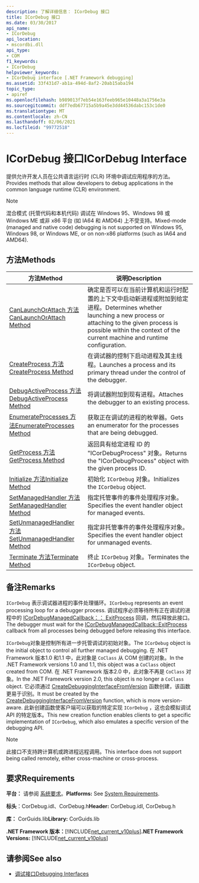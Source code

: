```yaml
---
description: 了解详细信息： ICorDebug 接口
title: ICorDebug 接口
ms.date: 03/30/2017
api_name:
- ICorDebug
api_location:
- mscordbi.dll
api_type:
- COM
f1_keywords:
- ICorDebug
helpviewer_keywords:
- ICorDebug interface [.NET Framework debugging]
ms.assetid: 33f431d7-ab1a-494d-8af2-20ab15aba194
topic_type:
- apiref
ms.openlocfilehash: b989013f7eb54e163feeb965e10448a3a1756e3a
ms.sourcegitcommit: ddf7edb67715a5b9a45e3dd44536dabc153c1de0
ms.translationtype: MT
ms.contentlocale: zh-CN
ms.lasthandoff: 02/06/2021
ms.locfileid: "99772518"
---
```

# <a name="icordebug-interface"></a><span data-ttu-id="97bcd-103">ICorDebug 接口</span><span class="sxs-lookup"><span data-stu-id="97bcd-103">ICorDebug Interface</span></span>

<span data-ttu-id="97bcd-104">提供允许开发人员在公共语言运行时 (CLR) 环境中调试应用程序的方法。</span><span class="sxs-lookup"><span data-stu-id="97bcd-104">Provides methods that allow developers to debug applications in the common language runtime (CLR) environment.</span></span>  
  
> [!NOTE]
> <span data-ttu-id="97bcd-105">混合模式 (托管代码和本机代码) 调试在 Windows 95、Windows 98 或 Windows ME 或非 x86 平台 (如 IA64 和 AMD64) 上不受支持。</span><span class="sxs-lookup"><span data-stu-id="97bcd-105">Mixed-mode (managed and native code) debugging is not supported on Windows 95, Windows 98, or Windows ME, or on non-x86 platforms (such as IA64 and AMD64).</span></span>  
  
## <a name="methods"></a><span data-ttu-id="97bcd-106">方法</span><span class="sxs-lookup"><span data-stu-id="97bcd-106">Methods</span></span>  
  
|<span data-ttu-id="97bcd-107">方法</span><span class="sxs-lookup"><span data-stu-id="97bcd-107">Method</span></span>|<span data-ttu-id="97bcd-108">说明</span><span class="sxs-lookup"><span data-stu-id="97bcd-108">Description</span></span>|  
|------------|-----------------|  
|[<span data-ttu-id="97bcd-109">CanLaunchOrAttach 方法</span><span class="sxs-lookup"><span data-stu-id="97bcd-109">CanLaunchOrAttach Method</span></span>](icordebug-canlaunchorattach-method.md)|<span data-ttu-id="97bcd-110">确定是否可以在当前计算机和运行时配置的上下文中启动新进程或附加到给定进程。</span><span class="sxs-lookup"><span data-stu-id="97bcd-110">Determines whether launching a new process or attaching to the given process is possible within the context of the current machine and runtime configuration.</span></span>|  
|[<span data-ttu-id="97bcd-111">CreateProcess 方法</span><span class="sxs-lookup"><span data-stu-id="97bcd-111">CreateProcess Method</span></span>](icordebug-createprocess-method.md)|<span data-ttu-id="97bcd-112">在调试器的控制下启动进程及其主线程。</span><span class="sxs-lookup"><span data-stu-id="97bcd-112">Launches a process and its primary thread under the control of the debugger.</span></span>|  
|[<span data-ttu-id="97bcd-113">DebugActiveProcess 方法</span><span class="sxs-lookup"><span data-stu-id="97bcd-113">DebugActiveProcess Method</span></span>](icordebug-debugactiveprocess-method.md)|<span data-ttu-id="97bcd-114">将调试器附加到现有进程。</span><span class="sxs-lookup"><span data-stu-id="97bcd-114">Attaches the debugger to an existing process.</span></span>|  
|[<span data-ttu-id="97bcd-115">EnumerateProcesses 方法</span><span class="sxs-lookup"><span data-stu-id="97bcd-115">EnumerateProcesses Method</span></span>](icordebug-enumerateprocesses-method.md)|<span data-ttu-id="97bcd-116">获取正在调试的进程的枚举器。</span><span class="sxs-lookup"><span data-stu-id="97bcd-116">Gets an enumerator for the processes that are being debugged.</span></span>|  
|[<span data-ttu-id="97bcd-117">GetProcess 方法</span><span class="sxs-lookup"><span data-stu-id="97bcd-117">GetProcess Method</span></span>](icordebug-getprocess-method.md)|<span data-ttu-id="97bcd-118">返回具有给定进程 ID 的 "ICorDebugProcess" 对象。</span><span class="sxs-lookup"><span data-stu-id="97bcd-118">Returns the "ICorDebugProcess" object with the given process ID.</span></span>|  
|[<span data-ttu-id="97bcd-119">Initialize 方法</span><span class="sxs-lookup"><span data-stu-id="97bcd-119">Initialize Method</span></span>](icordebug-initialize-method.md)|<span data-ttu-id="97bcd-120">初始化 `ICorDebug` 对象。</span><span class="sxs-lookup"><span data-stu-id="97bcd-120">Initializes the `ICorDebug` object.</span></span>|  
|[<span data-ttu-id="97bcd-121">SetManagedHandler 方法</span><span class="sxs-lookup"><span data-stu-id="97bcd-121">SetManagedHandler Method</span></span>](icordebug-setmanagedhandler-method.md)|<span data-ttu-id="97bcd-122">指定托管事件的事件处理程序对象。</span><span class="sxs-lookup"><span data-stu-id="97bcd-122">Specifies the event handler object for managed events.</span></span>|  
|[<span data-ttu-id="97bcd-123">SetUnmanagedHandler 方法</span><span class="sxs-lookup"><span data-stu-id="97bcd-123">SetUnmanagedHandler Method</span></span>](icordebug-setunmanagedhandler-method.md)|<span data-ttu-id="97bcd-124">指定非托管事件的事件处理程序对象。</span><span class="sxs-lookup"><span data-stu-id="97bcd-124">Specifies the event handler object for unmanaged events.</span></span>|  
|[<span data-ttu-id="97bcd-125">Terminate 方法</span><span class="sxs-lookup"><span data-stu-id="97bcd-125">Terminate Method</span></span>](icordebug-terminate-method.md)|<span data-ttu-id="97bcd-126">终止 `ICorDebug` 对象。</span><span class="sxs-lookup"><span data-stu-id="97bcd-126">Terminates the `ICorDebug` object.</span></span>|  
  
## <a name="remarks"></a><span data-ttu-id="97bcd-127">备注</span><span class="sxs-lookup"><span data-stu-id="97bcd-127">Remarks</span></span>  

 <span data-ttu-id="97bcd-128">`ICorDebug` 表示调试器进程的事件处理循环。</span><span class="sxs-lookup"><span data-stu-id="97bcd-128">`ICorDebug` represents an event processing loop for a debugger process.</span></span> <span data-ttu-id="97bcd-129">调试程序必须等待所有正在调试的进程中的 [ICorDebugManagedCallback：： ExitProcess](icordebugmanagedcallback-exitprocess-method.md) 回调，然后释放此接口。</span><span class="sxs-lookup"><span data-stu-id="97bcd-129">The debugger must wait for the [ICorDebugManagedCallback::ExitProcess](icordebugmanagedcallback-exitprocess-method.md) callback from all processes being debugged before releasing this interface.</span></span>  
  
 <span data-ttu-id="97bcd-130">`ICorDebug`对象是控制所有进一步托管调试的初始对象。</span><span class="sxs-lookup"><span data-stu-id="97bcd-130">The `ICorDebug` object is the initial object to control all further managed debugging.</span></span> <span data-ttu-id="97bcd-131">在 .NET Framework 版本1.0 和1.1 中，此对象是 `CoClass` 从 COM 创建的对象。</span><span class="sxs-lookup"><span data-stu-id="97bcd-131">In the .NET Framework versions 1.0 and 1.1, this object was a `CoClass` object created from COM.</span></span> <span data-ttu-id="97bcd-132">在 .NET Framework 版本2.0 中，此对象不再是 `CoClass` 对象。</span><span class="sxs-lookup"><span data-stu-id="97bcd-132">In the .NET Framework version 2.0, this object is no longer a `CoClass` object.</span></span> <span data-ttu-id="97bcd-133">它必须通过 [CreateDebuggingInterfaceFromVersion](../hosting/createdebugginginterfacefromversion-function.md) 函数创建，该函数更易于识别。</span><span class="sxs-lookup"><span data-stu-id="97bcd-133">It must be created by the [CreateDebuggingInterfaceFromVersion](../hosting/createdebugginginterfacefromversion-function.md) function, which is more version-aware.</span></span> <span data-ttu-id="97bcd-134">此新创建函数使客户端可以获取的特定实现 `ICorDebug` ，这也会模拟调试 API 的特定版本。</span><span class="sxs-lookup"><span data-stu-id="97bcd-134">This new creation function enables clients to get a specific implementation of `ICorDebug`, which also emulates a specific version of the debugging API.</span></span>  
  
> [!NOTE]
> <span data-ttu-id="97bcd-135">此接口不支持跨计算机或跨进程远程调用。</span><span class="sxs-lookup"><span data-stu-id="97bcd-135">This interface does not support being called remotely, either cross-machine or cross-process.</span></span>  
  
## <a name="requirements"></a><span data-ttu-id="97bcd-136">要求</span><span class="sxs-lookup"><span data-stu-id="97bcd-136">Requirements</span></span>  

 <span data-ttu-id="97bcd-137">**平台：** 请参阅 [系统要求](../../get-started/system-requirements.md)。</span><span class="sxs-lookup"><span data-stu-id="97bcd-137">**Platforms:** See [System Requirements](../../get-started/system-requirements.md).</span></span>  
  
 <span data-ttu-id="97bcd-138">**标头**：CorDebug.idl、CorDebug.h</span><span class="sxs-lookup"><span data-stu-id="97bcd-138">**Header:** CorDebug.idl, CorDebug.h</span></span>  
  
 <span data-ttu-id="97bcd-139">**库：** CorGuids.lib</span><span class="sxs-lookup"><span data-stu-id="97bcd-139">**Library:** CorGuids.lib</span></span>  
  
 <span data-ttu-id="97bcd-140">**.NET Framework 版本：**[!INCLUDE[net_current_v10plus](../../../../includes/net-current-v10plus-md.md)]</span><span class="sxs-lookup"><span data-stu-id="97bcd-140">**.NET Framework Versions:** [!INCLUDE[net_current_v10plus](../../../../includes/net-current-v10plus-md.md)]</span></span>  
  
## <a name="see-also"></a><span data-ttu-id="97bcd-141">请参阅</span><span class="sxs-lookup"><span data-stu-id="97bcd-141">See also</span></span>

- [<span data-ttu-id="97bcd-142">调试接口</span><span class="sxs-lookup"><span data-stu-id="97bcd-142">Debugging Interfaces</span></span>](debugging-interfaces.md)
